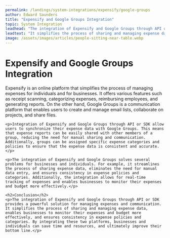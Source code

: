 ```yaml
---
permalink: /landings/system-integrations/expensify/google-groups
author: Edward Saunders
title: "Expensify and Google Groups Integration"
topic: System Integration
leadhead: "The integration of Expensify and Google Groups through API or SDK provides a powerful solution for managing expenses and communication"
leadtext: "It simplifies the process of sharing and managing expense data, enables businesses to monitor their expenses and budget more effectively, and ensures consistency in expense policies and categories. By integrating these two platforms, businesses and individuals can save time and resources, and ultimately improve their bottom line."
image: /assets/images/articles/people-sitting-near-table.webp
---
```

<div class="arttext">	<h1>Expensify and Google Groups Integration</h1>
	<p>Expensify is an online platform that simplifies the process of managing expenses for individuals and for businesses. It offers various features such as receipt scanning, categorizing expenses, reimbursing employees, and generating reports. On the other hand, Google Groups is a communication platform that enables users to create and manage email lists, collaborate on projects, and share files.</p>

	<p>Integration of Expensify and Google Groups through API or SDK allow users to synchronize their expense data with Google Groups. This means that expense reports can be easily shared with other members of a group, reducing the need for manual sharing and communication. Additionally, groups can be assigned specific expense categories and policies to ensure that the expense data is consistent and accurate.</p>

	<p>The integration of Expensify and Google Groups solves several problems for businesses and individuals. For example, it streamlines the process of sharing expense data, eliminates the need for manual data entry, and ensures consistency in expense policies and categories. Additionally, the integration allows for real-time tracking of expenses and enables businesses to monitor their expenses and budget more effectively.</p>

	<h2>Conclusion</h2>
	<p>The integration of Expensify and Google Groups through API or SDK provides a powerful solution for managing expenses and communication. It simplifies the process of sharing and managing expense data, enables businesses to monitor their expenses and budget more effectively, and ensures consistency in expense policies and categories. By integrating these two platforms, businesses and individuals can save time and resources, and ultimately improve their bottom line.</p>
</div>